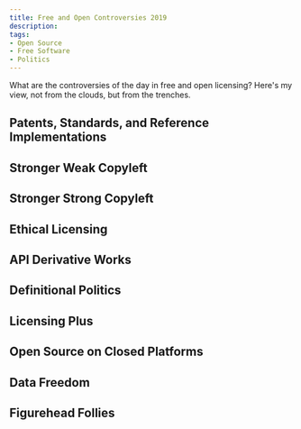 ```yaml
---
title: Free and Open Controversies 2019
description:
tags:
- Open Source
- Free Software
- Politics
---
```


What are the controversies of the day in free and open licensing?  Here's my view, not from the clouds, but from the trenches.

<h2 id="patents">Patents, Standards, and Reference Implementations</h2>

<!-- FRAND -->

<!-- patent and MIT, BSD -->

<!-- patentleft -->

<!-- fly your own flag -->

<h2 id="weak">Stronger Weak Copyleft</h2>

<!-- SSPL -->

<h2 id="strong">Stronger Strong Copyleft</h2>

<!-- Parity -->

<h2 id="ethical">Ethical Licensing</h2>

<!-- NoHarm -->

<!-- ICE -->

<h2 id="api">API Derivative Works</h2>

<!-- Oracle v. Google -->

<h2 id="definition">Definitional Politics</h2>

<!-- "open source" and "free software" -->

<!-- OSD and What is Free Software? -->

<!-- Emke submitting to OSI -->

<!-- trademarks -->

<h2 id="governance">Licensing Plus</h2>

<!-- community-driven -->

<h2 id="platforms">Open Source on Closed Platforms</h2>

<!-- Microsoft GitHub -->

<!-- GitLab -->

<!-- sr.ht -->

<!-- plain git, Scuttlebutt -->

<h2 id="data">Data Freedom</h2>

<!-- CAL -->

<!-- GDPR -->

<!-- CCPA -->

<h2 id="figurehead">Figurehead Follies</h2>

<!-- RMS -->

<!-- ESR -->

<!-- Perens? -->
